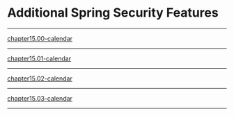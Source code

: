 # Additional Spring Security Features #

***

[chapter15.00-calendar](chapter15.00-calendar/README.md)

***

[chapter15.01-calendar](chapter15.01-calendar/README.md)

***

[chapter15.02-calendar](chapter15.02-calendar/README.md)

***

[chapter15.03-calendar](chapter15.03-calendar/README.md)

***
